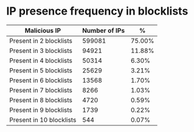 # IP presence frequency in blocklists
| Malicious IP | Number of IPs | % |
|----|----|----|
| Present in 2 blocklists | 599081 | 75.00% |
| Present in 3 blocklists | 94921 | 11.88% |
| Present in 4 blocklists | 50314 | 6.30% |
| Present in 5 blocklists | 25629 | 3.21% |
| Present in 6 blocklists | 13568 | 1.70% |
| Present in 7 blocklists | 8266 | 1.03% |
| Present in 8 blocklists | 4720 | 0.59% |
| Present in 9 blocklists | 1739 | 0.22% |
| Present in 10 blocklists | 544 | 0.07% |
